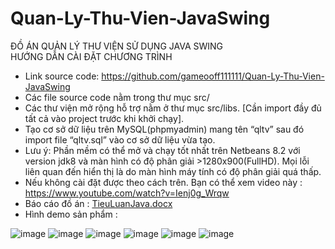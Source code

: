 # Quan-Ly-Thu-Vien-JavaSwing
ĐỒ ÁN QUẢN LÝ THƯ VIỆN SỬ DỤNG JAVA SWING
<br>
HƯỚNG DẪN CÀI ĐẶT CHƯƠNG TRÌNH
-	Link source code: https://github.com/gameooff111111/Quan-Ly-Thu-Vien-JavaSwing 
-	Các file source code nằm trong thư mục src/
-	Các thư viện mở rộng hỗ trợ nằm ở thư mục src/libs. [Cần import đầy đủ tất cả vào project trước khi khởi chạy].
-	Tạo cơ sở dữ liệu trên MySQL(phpmyadmin) mang tên “qltv” sau đó import file “qltv.sql” vào cơ sở dữ liệu vừa tạo.
- Lưu ý: Phần mềm có thể mở và chạy tốt nhất trên Netbeans 8.2 với version jdk8 và màn hình có độ phân giải >1280x900(FullHD).
Mọi lỗi liên quan đến hiển thị là do màn hình máy tính có độ phân giải quá thấp.
- Nếu không cài đặt được theo cách trên. Bạn có thể xem video này :
https://www.youtube.com/watch?v=Ienj0g_Wrqw
- Báo cáo đồ án :
[TieuLuanJava.docx](https://github.com/gameooff111111/Quan-Ly-Thu-Vien-JavaSwing/files/7169437/TieuLuanJava.docx)
- Hình demo sản phẩm :

![image](https://user-images.githubusercontent.com/75366637/133420604-24d3b092-7273-44c9-b7a2-7e0d8590fe85.png)
![image](https://user-images.githubusercontent.com/75366637/133420629-d6013744-626d-40a6-a7ed-1646225264b2.png)
![image](https://user-images.githubusercontent.com/75366637/133420651-1f2921b5-a274-49e5-b2e7-5326c905785d.png)
![image](https://user-images.githubusercontent.com/75366637/133420673-cd73ec94-8db2-49a2-bbc0-5e2f0b3636f6.png)
![image](https://user-images.githubusercontent.com/75366637/133420683-1bd643cf-ee4d-4424-8a63-d53ccaff3aef.png)
![image](https://user-images.githubusercontent.com/75366637/133420700-a4b95c15-f9f6-4792-8649-461d06b95cc1.png)

